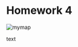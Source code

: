 # Homework 4



![mymap](https://user-images.githubusercontent.com/111314301/189786460-2b86d9bb-be10-41d0-bcd9-07be14c17f9b.png)

</a>
text
</a>

